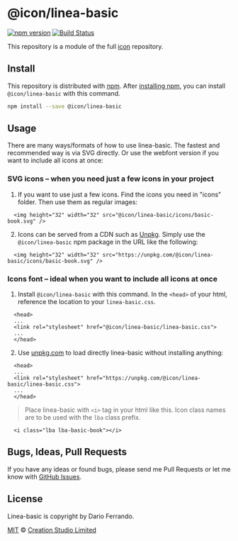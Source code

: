 # @icon/linea-basic

[![npm version](https://img.shields.io/npm/v/@icon/linea-basic.svg)](https://www.npmjs.org/package/@icon/linea-basic)
[![Build Status](https://travis-ci.org/icon/icon.svg?branch=master)](https://travis-ci.org/icon/icon)

This repository is a module of the full [icon][icon] repository.

## Install

This repository is distributed with [npm]. After [installing npm][install-npm], you can install `@icon/linea-basic` with this command.

```bash
npm install --save @icon/linea-basic
```

## Usage

There are many ways/formats of how to use linea-basic. The fastest and recommended way is via SVG directly. Or use the webfont version if you want to include all icons at once:

### SVG icons – when you need just a few icons in your project

  1. If you want to use just a few icons. Find the icons you need in "icons" folder. Then use them as regular images:

```
  <img height="32" width="32" src="@icon/linea-basic/icons/basic-book.svg" />
```

  2. Icons can be served from a CDN such as [Unpkg][Unpkg]. Simply use the `@icon/linea-basic` npm package in the URL like the following:

```
  <img height="32" width="32" src="https://unpkg.com/@icon/linea-basic/icons/basic-book.svg" />
```

### Icons font – ideal when you want to include all icons at once

  1. Install `@icon/linea-basic` with this command. In the `<head>` of your html, reference the location to your `linea-basic.css`.

```
  <head>
  ...
  <link rel="stylesheet" href="@icon/linea-basic/linea-basic.css">
  ...
  </head>
```

  2. Use [unpkg.com][Unpkg] to load directly linea-basic without installing anything:

```
  <head>
  ...
  <link rel="stylesheet" href="https://unpkg.com/@icon/linea-basic/linea-basic.css">
  ...
  </head>
```

> Place linea-basic with `<i>` tag in your html like this. Icon class names are to be used with the `lba` class prefix.

```
  <i class="lba lba-basic-book"></i>
```


## Bugs, Ideas, Pull Requests

If you have any ideas or found bugs, please send me Pull Requests or let me know with [GitHub Issues][github issues].

## License

Linea-basic is copyright by Dario Ferrando.

[MIT](./LICENSE) &copy; [Creation Studio Limited](https://creationstudio.com/)

[icon]: https://github.com/icon/icon
[docs]: http://icon.github.io/
[npm]: https://www.npmjs.com/
[install-npm]: https://docs.npmjs.com/getting-started/installing-node
[sass]: http://sass-lang.com/
[github issues]: https://github.com/thecreation/icons/issues
[Unpkg]: https://unpkg.com